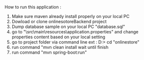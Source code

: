 How to run this application :

1. Make sure maven already install properly on your local PC
2. Dowload or clone onlinesotoreBackend project
3. Dump database sample on your local PC "database.sql"
4. go to "\src\main\resources\application.properties" and change properties content based on your local setting
5. go to project folder via command line ext : D:> cd "onlinestore"
6. run command "mvn clean install wait until finish
7. run command "mvn spring-boot:run"
